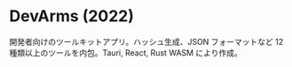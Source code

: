 # DevArms (2022)

開発者向けのツールキットアプリ。ハッシュ生成、JSON フォーマットなど 12 種類以上のツールを内包。Tauri, React, Rust WASM により作成。
